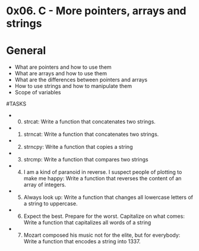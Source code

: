 # 0x06. C - More pointers, arrays and strings

# General
* What are pointers and how to use them
* What are arrays and how to use them
* What are the differences between pointers and arrays
* How to use strings and how to manipulate them
* Scope of variables

#TASKS 

* 0. strcat: Write a function that concatenates two strings.
* 1. strncat: Write a function that concatenates two strings.
* 2. strncpy: Write a function that copies a string
* 3. strcmp: Write a function that compares two strings
* 4. I am a kind of paranoid in reverse. I suspect people of plotting to make me happy: Write a function that reverses the content of an array of integers.
* 5. Always look up: Write a function that changes all lowercase letters of a string to uppercase.
* 6. Expect the best. Prepare for the worst. Capitalize on what comes: Write a function that capitalizes all words of a string
* 7. Mozart composed his music not for the elite, but for everybody: Write a function that encodes a string into 1337.

